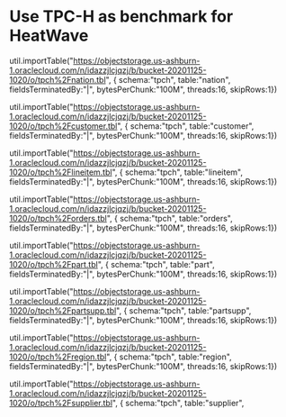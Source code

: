 # Use TPC-H as benchmark for HeatWave


util.importTable("https://objectstorage.us-ashburn-1.oraclecloud.com/n/idazzjlcjqzj/b/bucket-20201125-1020/o/tpch%2Fnation.tbl", { schema:"tpch", table:"nation", fieldsTerminatedBy:"|", bytesPerChunk:"100M", threads:16, skipRows:1}) 

util.importTable("https://objectstorage.us-ashburn-1.oraclecloud.com/n/idazzjlcjqzj/b/bucket-20201125-1020/o/tpch%2Fcustomer.tbl", { schema:"tpch", table:"customer", fieldsTerminatedBy:"|", bytesPerChunk:"100M", threads:16, skipRows:1}) 

util.importTable("https://objectstorage.us-ashburn-1.oraclecloud.com/n/idazzjlcjqzj/b/bucket-20201125-1020/o/tpch%2Flineitem.tbl", { schema:"tpch", table:"lineitem", fieldsTerminatedBy:"|", bytesPerChunk:"100M", threads:16, skipRows:1}) 

util.importTable("https://objectstorage.us-ashburn-1.oraclecloud.com/n/idazzjlcjqzj/b/bucket-20201125-1020/o/tpch%2Forders.tbl", { schema:"tpch", table:"orders", fieldsTerminatedBy:"|", bytesPerChunk:"100M", threads:16, skipRows:1})

util.importTable("https://objectstorage.us-ashburn-1.oraclecloud.com/n/idazzjlcjqzj/b/bucket-20201125-1020/o/tpch%2Fpart.tbl", { schema:"tpch", table:"part", fieldsTerminatedBy:"|", bytesPerChunk:"100M", threads:16, skipRows:1}) 

util.importTable("https://objectstorage.us-ashburn-1.oraclecloud.com/n/idazzjlcjqzj/b/bucket-20201125-1020/o/tpch%2Fpartsupp.tbl", { schema:"tpch", table:"partsupp", fieldsTerminatedBy:"|", bytesPerChunk:"100M", threads:16, skipRows:1}) 

util.importTable("https://objectstorage.us-ashburn-1.oraclecloud.com/n/idazzjlcjqzj/b/bucket-20201125-1020/o/tpch%2Fregion.tbl", { schema:"tpch", table:"region", fieldsTerminatedBy:"|", bytesPerChunk:"100M", threads:16, skipRows:1}) 

util.importTable("https://objectstorage.us-ashburn-1.oraclecloud.com/n/idazzjlcjqzj/b/bucket-20201125-1020/o/tpch%2Fsupplier.tbl", { schema:"tpch", table:"supplier",
